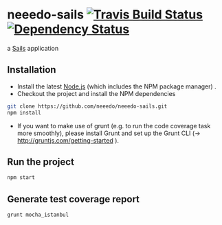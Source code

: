 # neeedo-sails <a href='https://travis-ci.org/neeedo/neeedo-sails'><img src="https://travis-ci.org/neeedo/neeedo-sails.svg?branch=master" alt="Travis Build Status"/></a> <a href='https://www.versioneye.com/user/projects/552e45184379b22cee000004'><img src='https://www.versioneye.com/user/projects/552e45184379b22cee000004/badge.svg?style=flat' alt="Dependency Status" /></a>

a [Sails](http://sailsjs.org) application

Installation
----------

- Install the latest [Node.js](https://nodejs.org/download/) (which includes the NPM package manager) .
- Checkout the project and install the NPM dependencies

```bash
git clone https://github.com/neeedo/neeedo-sails.git
npm install
```
- If you want to make use of grunt (e.g. to run the code coverage task more smoothly), please install Grunt and set up the Grunt CLI (-> http://gruntjs.com/getting-started ).


Run the project
----------

```bash
npm start
```

Generate test coverage report
----------

```bash
grunt mocha_istanbul
```
